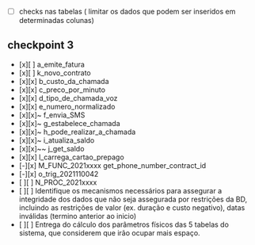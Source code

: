 - [ ] checks nas tabelas ( limitar os dados que podem ser inseridos  em determinadas colunas)

## checkpoint 3

- [x][ ]  a_emite_fatura
- [x][ ]  k_novo_contrato
- [x][x]  b_custo_da_chamada
- [x][x]  c_preco_por_minuto
- [x][x]  d_tipo_de_chamada_voz
- [x][x]  e_numero_normalizado
- [x][x]~ f_envia_SMS
- [x][x]~ g_estabelece_chamada
- [x][x]~ h_pode_realizar_a_chamada
- [x][x]~ i_atualiza_saldo
- [x][x]~~  j_get_saldo
- [x][x]  l_carrega_cartao_prepago
- [-][x]  M_FUNC_2021xxxx get_phone_number_contract_id
- [-][x]  o_trig_2021110042
- [ ][ ]  N_PROC_2021xxxx
- [ ][ ]  Identifique os mecanismos necessários para assegurar a integridade dos dados que não seja assegurada por restrições da BD, incluindo as restrições de valor (ex. duração e custo negativo), datas inválidas (termino anterior ao inicio)
- [ ][ ] Entrega do cálculo dos parâmetros físicos das 5 tabelas do sistema, que considerem que irão ocupar mais espaço.
